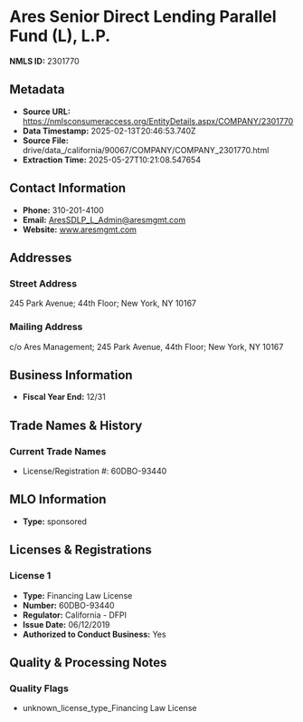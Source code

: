 # Ares Senior Direct Lending Parallel Fund (L), L.P.

**NMLS ID:** 2301770

## Metadata
- **Source URL:** https://nmlsconsumeraccess.org/EntityDetails.aspx/COMPANY/2301770
- **Data Timestamp:** 2025-02-13T20:46:53.740Z
- **Source File:** drive/data_/california/90067/COMPANY/COMPANY_2301770.html
- **Extraction Time:** 2025-05-27T10:21:08.547654

## Contact Information
- **Phone:** 310-201-4100
- **Email:** AresSDLP_L_Admin@aresmgmt.com
- **Website:** www.aresmgmt.com

## Addresses
### Street Address
245 Park Avenue; 44th Floor; New York, NY 10167

### Mailing Address
c/o Ares Management; 245 Park Avenue, 44th Floor; New York, NY 10167

## Business Information
- **Fiscal Year End:** 12/31

## Trade Names & History
### Current Trade Names
- License/Registration #: 60DBO-93440

## MLO Information
- **Type:** sponsored

## Licenses & Registrations

### License 1
- **Type:** Financing Law License
- **Number:** 60DBO-93440
- **Regulator:** California - DFPI
- **Issue Date:** 06/12/2019
- **Authorized to Conduct Business:** Yes

## Quality & Processing Notes
### Quality Flags
- unknown_license_type_Financing Law License

